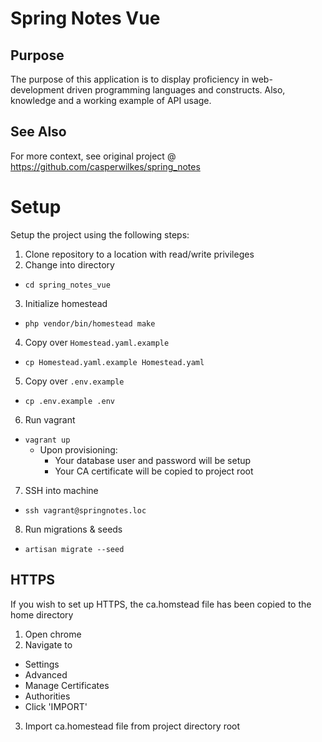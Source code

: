 # Spring Notes Vue #

## Purpose ##

The purpose of this application is to display proficiency in web-development driven programming languages and 
constructs. Also, knowledge and a working example of API usage.

## See Also ##

For more context, see original project @ https://github.com/casperwilkes/spring_notes 

# Setup #

Setup the project using the following steps:
1. Clone repository to a location with read/write privileges
2. Change into directory 
  * `cd spring_notes_vue`
3. Initialize homestead
  * `php vendor/bin/homestead make`
4. Copy over `Homestead.yaml.example`
  * `cp Homestead.yaml.example Homestead.yaml`
5. Copy over `.env.example`
  * `cp .env.example .env`
6. Run vagrant
  * `vagrant up`
    * Upon provisioning:
      * Your database user and password will be setup 
      * Your CA certificate will be copied to project root
7. SSH into machine
  * `ssh vagrant@springnotes.loc`
8. Run migrations & seeds
  * `artisan migrate --seed`

## HTTPS ##

If you wish to set up HTTPS, the ca.homstead file has been copied to the home directory

1. Open chrome
2. Navigate to
  * Settings
  * Advanced
  * Manage Certificates
  * Authorities
  * Click 'IMPORT'
3. Import ca.homestead file from project directory root 
  

